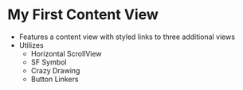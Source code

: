 # My First Content View
* Features a content view with styled links to three additional views
* Utilizes
    * Horizontal ScrollView
    * SF Symbol
    * Crazy Drawing
    * Button Linkers
